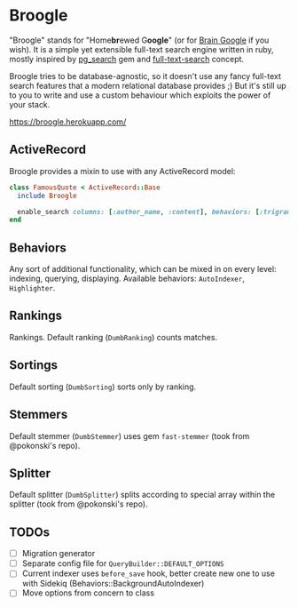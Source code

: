 # Broogle

"Broogle" stands for "Home**br**ewed G**oogle**" (or for [Brain Google](http://ru.urbandictionary.com/define.php?term=broogle)
if you wish). It is a simple yet extensible full-text search engine written in ruby, mostly inspired by
[pg_search](https://github.com/Casecommons/pg_search) gem and [full-text-search](https://github.com/pokonski/full-text-search)
concept.

Broogle tries to be database-agnostic, so it doesn't use any fancy full-text search features that a modern relational
database provides ;) But it's still up to you to write and use a custom behaviour which exploits the power of your
stack.

https://broogle.herokuapp.com/

## ActiveRecord

Broogle provides a mixin to use with any ActiveRecord model:

```ruby
class FamousQuote < ActiveRecord::Base
  include Broogle

  enable_search columns: [:author_name, :content], behaviors: [:trigram, :highlight], ranking: :trigram
end
```

## Behaviors

Any sort of additional functionality, which can be mixed in on every level: indexing, querying, displaying.
Available behaviors: `AutoIndexer`, `Highlighter`.

## Rankings

Rankings. Default ranking (`DumbRanking`) counts matches.

## Sortings

Default sorting (`DumbSorting`) sorts only by ranking.

## Stemmers

Default stemmer (`DumbStemmer`) uses gem `fast-stemmer` (took from @pokonski's repo).

## Splitter

Default splitter (`DumbSplitter`) splits according to special array within the splitter (took from @pokonski's repo).

## TODOs

- [ ] Migration generator
- [ ] Separate config file for `QueryBuilder::DEFAULT_OPTIONS`
- [ ] Current indexer uses `before_save` hook, better create new one to use with Sidekiq (Behaviors::BackgroundAutoIndexer)
- [ ] Move options from concern to class
